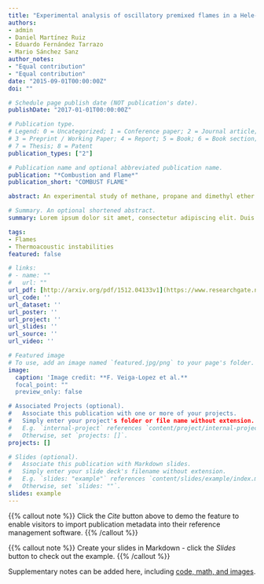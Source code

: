 ```yaml
---
title: "Experimental analysis of oscillatory premixed flames in a Hele-Shaw cell propagating towards a closed end"
authors:
- admin
- Daniel Martínez Ruiz
- Eduardo Fernández Tarrazo
- Mario Sánchez Sanz
author_notes:
- "Equal contribution"
- "Equal contribution"
date: "2015-09-01T00:00:00Z"
doi: ""

# Schedule page publish date (NOT publication's date).
publishDate: "2017-01-01T00:00:00Z"

# Publication type.
# Legend: 0 = Uncategorized; 1 = Conference paper; 2 = Journal article;
# 3 = Preprint / Working Paper; 4 = Report; 5 = Book; 6 = Book section;
# 7 = Thesis; 8 = Patent
publication_types: ["2"]

# Publication name and optional abbreviated publication name.
publication: "*Combustion and Flame*"
publication_short: "COMBUST FLAME"

abstract: An experimental study of methane, propane and dimethyl ether (DME) premixed flames propagating in a quasi-two-dimensional Hele-Shaw cell placed horizontally is presented in this paper. The flames are ignited at the open end of the combustion chamber and propagate towards the closed end. Our experiments revealed two distinct propagation regimes depending on the equivalence ratio of the mixture as a consequence of the coupling between the heat-release rate and the acoustic waves. The primary acoustic instability induces a small-amplitude, of around 8 mm, oscillatory motion across the chamber that is observed for lean propane, lean DME, and rich methane flames. Eventually, a secondary acoustic instability emerges for sufficiently rich (lean) propane and DME (methane) flames, inducing large-amplitude oscillations in the direction of propagation of the flame. The amplitude of these oscillations can be as large as 30 mm and drastically changes the outline of the flame. The front then forms pulsating finger-shaped structures that characterize the flame propagation under the secondary acoustic instability. The experimental setup allows the recording of the flame propagation from two different points of view. The top view is used to obtain accurate quantitative information about the flame propagation, while the lateral view offered a novel three dimensional perspective of the flame that gives relevant information on the transition between the two oscillatory regimes. The influence of the geometry of the Hele-Shaw cell and of the equivalence ratio on the transition between the two acoustic-instability regimes is analyzed. In particular, we find that the transition to the secondary instability occurs for values of the equivalence ratio ϕ above (below) a critical value ϕc for propane and DME (methane) flames. In all the tested fuels, the transition to the secondary instability emerges for values of the Markstein number below a critical value. The critical Markstein number varies with the gap size h formed by the two horizontal plates that bound the Hele-Shaw cell. As h is reduced, the critical Markstein number is shifted towards larger values.

# Summary. An optional shortened abstract.
summary: Lorem ipsum dolor sit amet, consectetur adipiscing elit. Duis posuere tellus ac convallis placerat. Proin tincidunt magna sed ex sollicitudin condimentum.

tags:
- Flames
- Thermoacoustic instabilities
featured: false

# links:
# - name: ""
#   url: ""
url_pdf: [http://arxiv.org/pdf/1512.04133v1](https://www.researchgate.net/profile/Mario-Sanchez-Sanz/publication/329811176_Experimental_Analysis_of_Oscillatory_Premixed_Flames_in_a_Hele-Shaw_Cell_Propagating_Towards_a_Closed_End/links/5c1bc32f458515a4c7ed9b45/Experimental-Analysis-of-Oscillatory-Premixed-Flames-in-a-Hele-Shaw-Cell-Propagating-Towards-a-Closed-End.pdf)
url_code: ''
url_dataset: ''
url_poster: ''
url_project: ''
url_slides: ''
url_source: ''
url_video: ''

# Featured image
# To use, add an image named `featured.jpg/png` to your page's folder. 
image:
  caption: 'Image credit: **F. Veiga-Lopez et al.**
  focal_point: ""
  preview_only: false

# Associated Projects (optional).
#   Associate this publication with one or more of your projects.
#   Simply enter your project's folder or file name without extension.
#   E.g. `internal-project` references `content/project/internal-project/index.md`.
#   Otherwise, set `projects: []`.
projects: []

# Slides (optional).
#   Associate this publication with Markdown slides.
#   Simply enter your slide deck's filename without extension.
#   E.g. `slides: "example"` references `content/slides/example/index.md`.
#   Otherwise, set `slides: ""`.
slides: example
---
```


{{% callout note %}}
Click the *Cite* button above to demo the feature to enable visitors to import publication metadata into their reference management software.
{{% /callout %}}

{{% callout note %}}
Create your slides in Markdown - click the *Slides* button to check out the example.
{{% /callout %}}

Supplementary notes can be added here, including [code, math, and images](https://wowchemy.com/docs/writing-markdown-latex/).
